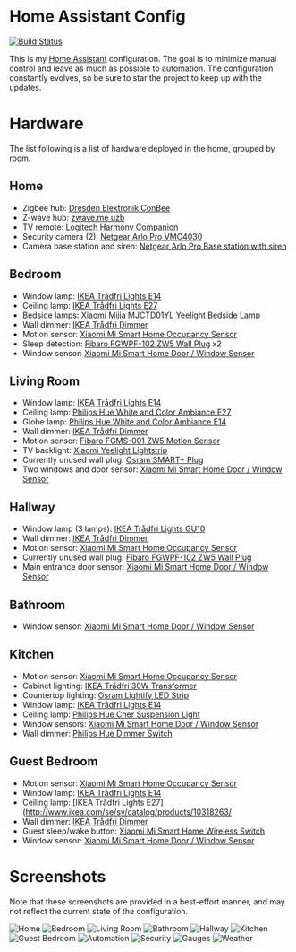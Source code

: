# Home Assistant Config

[![Build Status](https://travis-ci.org/joch/home-assistant-config.svg?branch=master)](https://travis-ci.org/joch/home-assistant-config)

This is my [Home Assistant](https://home-assistant.io) configuration. The goal is to minimize manual control and leave as much as possible to automation. The configuration constantly evolves, so be sure to star the project to keep up with the updates.

# Hardware

The list following is a list of hardware deployed in the home, grouped by room.

## Home

- Zigbee hub: [Dresden Elektronik ConBee](https://www.dresden-elektronik.de/conbee/)
- Z-wave hub: [zwave.me uzb](http://zwave.me/index.php?id=28)
- TV remote: [Logitech Harmony Companion](https://www.logitech.com/en-us/product/harmony-companion)
- Security camera (2): [Netgear Arlo Pro VMC4030](https://www.arlo.com/en-us/products/arlo-pro/)
- Camera base station and siren: [Netgear Arlo Pro Base station with siren](https://www.arlo.com/en-us/products/arlo-pro/)

## Bedroom

- Window lamp: [IKEA Trådfri Lights E14](http://www.ikea.com/se/sv/catalog/products/70318284/)
- Ceiling lamp: [IKEA Trådfri Lights E27](http://www.ikea.com/se/sv/catalog/products/10318263/)
- Bedside lamps: [Xiaomi Mijia MJCTD01YL Yeelight Bedside Lamp](https://www.gearbest.com/smart-lighting/pp_1032313.html)
- Wall dimmer: [IKEA Trådfri Dimmer](http://www.ikea.com/us/en/catalog/products/00347831/)
- Motion sensor: [Xiaomi Mi Smart Home Occupancy Sensor](https://xiaomi-mi.com/sockets-and-sensors/xiaomi-mi-occupancy-sensor/)
- Sleep detection: [Fibaro FGWPF-102 ZW5 Wall Plug](https://www.fibaro.com/en/products/wall-plug/) x2
- Window sensor: [Xiaomi Mi Smart Home Door / Window Sensor](https://xiaomi-mi.com/sockets-and-sensors/xiaomi-mi-door-window-sensors/)

## Living Room

- Window lamp: [IKEA Trådfri Lights E14](http://www.ikea.com/se/sv/catalog/products/70318284/)
- Ceiling lamp: [Philips Hue White and Color Ambiance E27](https://www2.meethue.com/en-us/p/hue-white-and-color-ambiance-single-bulb-e26/046677464486)
- Globe lamp: [Philips Hue White and Color Ambiance E14](https://www2.meethue.com/en-us/p/hue-white-and-color-ambiance-single-bulb-e12/046677468903)
- Wall dimmer: [IKEA Trådfri Dimmer](http://www.ikea.com/us/en/catalog/products/00347831/)
- Motion sensor: [Fibaro FGMS-001 ZW5 Motion Sensor](https://www.fibaro.com/en/products/motion-sensor/)
- TV backlight: [Xiaomi Yeelight Lightstrip](https://xiaomi-mi.com/smart-lighting/xiaomi-yeelight-smart-led-lightstrip-ipl/)
- Currently unused wall plug: [Osram SMART+ Plug](https://www.osram-lamps.com/ecatalog/smart-home/smart-home-components/smart-plug/index.jsp)
- Two windows and door sensor: [Xiaomi Mi Smart Home Door / Window Sensor](https://xiaomi-mi.com/sockets-and-sensors/xiaomi-mi-door-window-sensors/)

## Hallway

- Window lamp (3 lamps): [IKEA Trådfri Lights GU10](http://www.ikea.com/se/sv/catalog/products/00318292/)
- Wall dimmer: [IKEA Trådfri Dimmer](http://www.ikea.com/us/en/catalog/products/00347831/)
- Motion sensor: [Xiaomi Mi Smart Home Occupancy Sensor](https://xiaomi-mi.com/sockets-and-sensors/xiaomi-mi-occupancy-sensor/)
- Currently unused wall plug: [Fibaro FGWPF-102 ZW5 Wall Plug](https://www.fibaro.com/en/products/wall-plug/)
- Main entrance door sensor: [Xiaomi Mi Smart Home Door / Window Sensor](https://xiaomi-mi.com/sockets-and-sensors/xiaomi-mi-door-window-sensors/)

## Bathroom

- Window sensor: [Xiaomi Mi Smart Home Door / Window Sensor](https://xiaomi-mi.com/sockets-and-sensors/xiaomi-mi-door-window-sensors/)

## Kitchen

- Motion sensor: [Xiaomi Mi Smart Home Occupancy Sensor](https://xiaomi-mi.com/sockets-and-sensors/xiaomi-mi-occupancy-sensor/)
- Cabinet lighting: [IKEA Trådfri 30W Transformer](https://www.ikea.com/se/sv/catalog/products/60342656/)
- Countertop lighting: [Osram Lightify LED Strip](https://smartplus.ledvance.com/products/index.jsp)
- Window lamp: [IKEA Trådfri Lights E14](http://www.ikea.com/se/sv/catalog/products/70318284/)
- Ceiling lamp: [Philips Hue Cher Suspension Light](https://www2.meethue.com/en-us/p/hue-white-ambiance-cher-suspension-light/4076130U7)
- Window sensors: [Xiaomi Mi Smart Home Door / Window Sensor](https://xiaomi-mi.com/sockets-and-sensors/xiaomi-mi-door-window-sensors/)
- Wall dimmer: [Philips Hue Dimmer Switch](https://www2.meethue.com/en-us/p/hue-dimmer-switch/046677473372)

## Guest Bedroom

- Motion sensor: [Xiaomi Mi Smart Home Occupancy Sensor](https://xiaomi-mi.com/sockets-and-sensors/xiaomi-mi-occupancy-sensor/)
- Window lamp: [IKEA Trådfri Lights E14](http://www.ikea.com/se/sv/catalog/products/70318284/)
- Ceiling lamp: [IKEA Trådfri Lights E27](http://www.ikea.com/se/sv/catalog/products/10318263/
- Wall dimmer: [IKEA Trådfri Dimmer](http://www.ikea.com/us/en/catalog/products/00347831/)
- Guest sleep/wake button: [Xiaomi Mi Smart Home Wireless Switch](https://xiaomi-mi.com/sockets-and-sensors/xiaomi-mi-wireless-switch/)
- Window sensor: [Xiaomi Mi Smart Home Door / Window Sensor](https://xiaomi-mi.com/sockets-and-sensors/xiaomi-mi-door-window-sensors/)

# Screenshots

Note that these screenshots are provided in a best-effort manner, and may not reflect the current state of the configuration.

![Home](images/1.png)
![Bedroom](images/2.png)
![Living Room](images/3.png)
![Bathroom](images/4.png)
![Hallway](images/5.png)
![Kitchen](images/6.png)
![Guest Bedroom](images/7.png)
![Automation](images/8.png)
![Security](images/9.png)
![Gauges](images/10.png)
![Weather](images/11.png)
